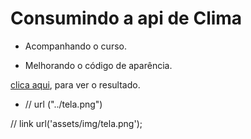 # Consumindo a api de Clima

- Acompanhando o curso.

- Melhorando o código de aparência.

[clica aqui](https://devosvaldo2020.github.io/consumindoAPI-Clima), para ver o resultado.


* // url ("../tela.png")


// link url('assets/img/tela.png');
